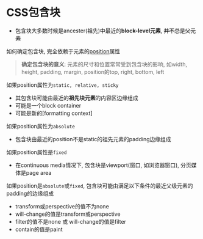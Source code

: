 # CSS包含块

- 包含块大多数时候是ancester(祖先)中最近的**block-level元素**, ~~并不总是父元素~~

如何确定包含块, 完全依赖于元素的[position](css-positioning.md)属性

> **确定包含块的意义**: 元素的尺寸和位置常常受到包含块的影响, 如width, height, padding, margin, position的top, right, bottom, left

如果position属性为`static, relative, sticky`

- 其包含块可能由最近的**祖先块元素**的内容区边缘组成
- 可能是一个block container
- 可能是新的[formatting context]

如果position属性为`absolute`

- 包含块由最近的position不是static的祖先元素的padding边缘组成

如果position属性是`fixed`

- 在continuous media情况下, 包含块是viewport(窗口, 如浏览器窗口), 分页媒体是page area

如果position是`absolute`或`fixed`, 包含块可能由满足以下条件的最近父级元素的padding的边缘组成

- transform或perspective的值不为none
- will-change的值是transform或perspective
- filter的值不是none 或 will-change的值是filter
- contain的值是paint
